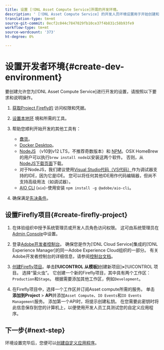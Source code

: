 ```yaml
---
title: 设置 [!DNL Asset Compute Service]所需的开发环境。
description: ' [!DNL Asset Compute Service] 的开发人员环境设置用于开始创建和测试自定义代码。'
translation-type: tm+mt
source-git-commit: 0ecf2c044c7847029fb10ce37f4b831c58b93fe9
workflow-type: tm+mt
source-wordcount: '373'
ht-degree: 0%

---
```



# 设置开发者环境{#create-dev-environment}

要创建允许您为[!DNL Asset Compute Service]进行开发的设置，请按照以下要求和说明操作。

1. [获取Project Firefly的](https://github.com/AdobeDocs/project-firefly/blob/master/getting_started/setup.md#acquire-access-and-credentials) 访问权限和凭据。

1. [设置本地环](https://github.com/AdobeDocs/project-firefly/blob/master/getting_started/setup.md#local-environment-set-up) 境和所需的工具。

1. 帮助您顺利开始开发的其他工具有：

   * [蠢货](https://git-scm.com/)。
   * [Docker Desktop](https://www.docker.com/get-started)。
   * [NodeJS](https://nodejs.org) （v10到v12 LTS，不推荐奇数版本）和 [NPM](https://www.npmjs.com)。OSX HomeBrew的用户可以执行`brew install node`以安装这两个软件。 否则，从[NodeJS下载页面](https://nodejs.org/en/)下载。
   * 对于NodeJS，我们建议使用[Visual Studio代码（VS代码）](https://code.visualstudio.com)作为调试器支持的IDE，因为它是IDE。 您可以将任何其他IDE用作代码编辑器，但尚不支持高级用法（如调试器）。
   * [AIO CLI](https://github.com/adobe/aio-cli) (`aio`)-使用安装 `npm install -g @adobe/aio-cli`。

1. 确保满足[先决条件](/help/understand-extensibility.md#prerequisites-and-provisioning)。

## 设置Firefly项目{#create-firefly-project}

1. 在体验组织中授予系统管理员或开发人员角色访问权限。 这可由系统管理员在[Admin Console](https://adminconsole.adobe.com/overview)中设置。

1. 登录[Adobe开发者控制台](https://console.adobe.io/)。 确保您是作为[!DNL Cloud Service]集成的[!DNL Experience Manager]的同一Adobe Experience Cloud组织的一部分。 有关Adobe开发者控制台的详细信息，请参阅[控制台文档](https://www.adobe.io/apis/experienceplatform/console/docs.html)。

1. [创建Firefly项目](https://www.adobe.io/apis/experienceplatform/project-firefly/docs.html#!AdobeDocs/project-firefly/master/getting_started/first_app.md)。单击&#x200B;**[!UICONTROL 从模板]**&#x200B;创建新项目&#x200B;]**>**[!UICONTROL &#x200B;项目。 选择“萤火虫”。 它创建一个新的Firefly项目，其中具有两个工作区：`Production`和`Stage`。 根据需要添加其他工作区，例如`Development`。

1. 在Firefly项目中，选择一个工作区并订阅Asset compute所需的服务。 单击&#x200B;**添加到Project** > **API**&#x200B;并添加`Asset Compute`、`IO Events`和`IO Events Management`服务。 添加第一个API时，将提示创建私钥。 在您需要此密钥时将此信息保存到您的计算机上，以便使用开发人员工具测试您的自定义应用程序。

## 下一步{#next-step}

环境设置完毕后，您便可以[创建自定义应用程序](develop-custom-application.md)。

<!-- TBD items for later:
 
* Any steps in the beginning that lead to gotchas later should be called out for caution? For example,
  * don't change some defaults initially
  * know risks when deviating from standard path
  * naming conventions to follow
  * Retrieve and format credentials (YAML file details)
-->
